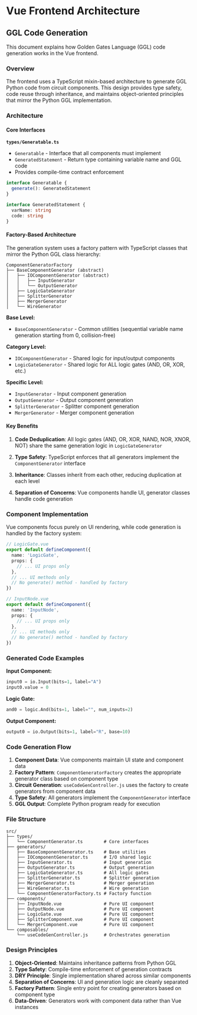 # Vue Frontend Architecture

## GGL Code Generation

This document explains how Golden Gates Language (GGL) code generation works in the Vue frontend.

### Overview

The frontend uses a TypeScript mixin-based architecture to generate GGL Python code from circuit components. This design provides type safety, code reuse through inheritance, and maintains object-oriented principles that mirror the Python GGL implementation.

### Architecture

#### Core Interfaces

**`types/Generatable.ts`**
- `Generatable` - Interface that all components must implement
- `GeneratedStatement` - Return type containing variable name and GGL code
- Provides compile-time contract enforcement

```typescript
interface Generatable {
  generate(): GeneratedStatement
}

interface GeneratedStatement {
  varName: string
  code: string
}
```

#### Factory-Based Architecture

The generation system uses a factory pattern with TypeScript classes that mirror the Python GGL class hierarchy:

```
ComponentGeneratorFactory
├── BaseComponentGenerator (abstract)
│   ├── IOComponentGenerator (abstract)
│   │   ├── InputGenerator
│   │   └── OutputGenerator
│   ├── LogicGateGenerator
│   ├── SplitterGenerator
│   ├── MergerGenerator
│   └── WireGenerator
```

**Base Level:**
- `BaseComponentGenerator` - Common utilities (sequential variable name generation starting from 0, collision-free)

**Category Level:**
- `IOComponentGenerator` - Shared logic for input/output components
- `LogicGateGenerator` - Shared logic for ALL logic gates (AND, OR, XOR, etc.)

**Specific Level:**
- `InputGenerator` - Input component generation
- `OutputGenerator` - Output component generation
- `SplitterGenerator` - Splitter component generation
- `MergerGenerator` - Merger component generation

#### Key Benefits

1. **Code Deduplication**: All logic gates (AND, OR, XOR, NAND, NOR, XNOR, NOT) share the same generation logic in `LogicGateGenerator`

2. **Type Safety**: TypeScript enforces that all generators implement the `ComponentGenerator` interface

3. **Inheritance**: Classes inherit from each other, reducing duplication at each level

4. **Separation of Concerns**: Vue components handle UI, generator classes handle code generation

### Component Implementation

Vue components focus purely on UI rendering, while code generation is handled by the factory system:

```typescript
// LogicGate.vue
export default defineComponent({
  name: 'LogicGate',
  props: {
    // ... UI props only
  },
  // ... UI methods only
  // No generate() method - handled by factory
})
```

```typescript
// InputNode.vue  
export default defineComponent({
  name: 'InputNode',
  props: {
    // ... UI props only
  },
  // ... UI methods only
  // No generate() method - handled by factory
})
```

### Generated Code Examples

**Input Component:**
```python
input0 = io.Input(bits=1, label="A")
input0.value = 0
```

**Logic Gate:**
```python
and0 = logic.And(bits=1, label="", num_inputs=2)
```

**Output Component:**
```python
output0 = io.Output(bits=1, label="R", base=10)
```

### Code Generation Flow

1. **Component Data**: Vue components maintain UI state and component data
2. **Factory Pattern**: `ComponentGeneratorFactory` creates the appropriate generator class based on component type
3. **Circuit Generation**: `useCodeGenController.js` uses the factory to create generators from component data
4. **Type Safety**: All generators implement the `ComponentGenerator` interface
5. **GGL Output**: Complete Python program ready for execution

### File Structure

```
src/
├── types/
│   └── ComponentGenerator.ts        # Core interfaces
├── generators/
│   ├── BaseComponentGenerator.ts    # Base utilities
│   ├── IOComponentGenerator.ts      # I/O shared logic
│   ├── InputGenerator.ts            # Input generation
│   ├── OutputGenerator.ts           # Output generation
│   ├── LogicGateGenerator.ts        # All logic gates
│   ├── SplitterGenerator.ts         # Splitter generation
│   ├── MergerGenerator.ts           # Merger generation
│   ├── WireGenerator.ts             # Wire generation
│   └── ComponentGeneratorFactory.ts # Factory function
├── components/
│   ├── InputNode.vue                # Pure UI component
│   ├── OutputNode.vue               # Pure UI component
│   ├── LogicGate.vue                # Pure UI component
│   ├── SplitterComponent.vue        # Pure UI component
│   └── MergerComponent.vue          # Pure UI component
└── composables/
    └── useCodeGenController.js      # Orchestrates generation
```

### Design Principles

1. **Object-Oriented**: Maintains inheritance patterns from Python GGL
2. **Type Safety**: Compile-time enforcement of generation contracts
3. **DRY Principle**: Single implementation shared across similar components
4. **Separation of Concerns**: UI and generation logic are cleanly separated
5. **Factory Pattern**: Single entry point for creating generators based on component type
6. **Data-Driven**: Generators work with component data rather than Vue instances

